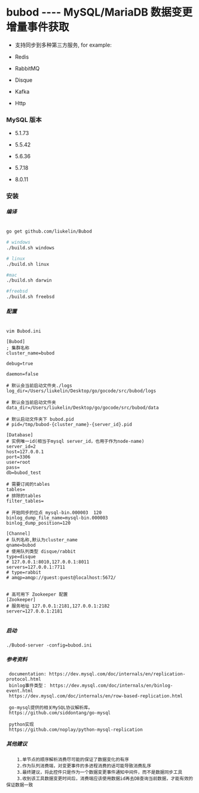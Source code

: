 # bubod ---- MySQL/MariaDB 数据变更增量事件获取 


* 支持同步到多种第三方服务, for example:

* Redis
* RabbitMQ
* Disque
* Kafka
* Http 


### MySQL 版本

* 5.1.73

* 5.5.42

* 5.6.36

* 5.7.18

* 8.0.11


### 安装

##### 编译

```sh

go get github.com/liukelin/Bubod

# windows
./build.sh windows

# linux
./build.sh linux

#mac
./build.sh darwin

#freebsd
./build.sh freebsd

```

##### 配置
`````

vim Bubod.ini

[Bubod]
; 集群名称
cluster_name=bubod

debug=true

daemon=false

# 默认会当前启动文件夹./logs
log_dir=/Users/liukelin/Desktop/go/gocode/src/bubod/logs

# 默认会当前启动文件夹
data_dir=/Users/liukelin/Desktop/go/gocode/src/bubod/data

# 默认启动文件夹下 bubod.pid
# pid=/tmp/bubod-{cluster_name}-{server_id}.pid

[Database]
# 实例唯一id(相当于mysql server_id，也用于作为node-name)
server_id=2
host=127.0.0.1
port=3306
user=root
pass=
db=bubod_test

# 需要订阅的tables
tables=
# 排除的tables
filter_tables=

# 开始同步的位点 mysql-bin.000003  120
binlog_dump_file_name=mysql-bin.000003
binlog_dump_position=120

[Channel]
# 队列名称,默认为cluster_name
qname=bubod
# 使用队列类型 disque/rabbit
type=disque
# 127.0.0.1:8010,127.0.0.1:8011
servers=127.0.0.1:7711
# type=rabbit
# amqp=amqp://guest:guest@localhost:5672/


# 高可用下 Zookeeper 配置
[Zookeeper]
# 服务地址 127.0.0.1:2181,127.0.0.1:2182 
server=127.0.0.1:2181


`````

##### 启动
`````shell
./Bubod-server -config=bubod.ini

`````

##### 参考资料
`````
 documentation: https://dev.mysql.com/doc/internals/en/replication-protocol.html
 binlog事件类型： https://dev.mysql.com/doc/internals/en/binlog-event.html
 https://dev.mysql.com/doc/internals/en/row-based-replication.html

 go-mysql提供的相关MySQL协议解析库。
 https://github.com/siddontang/go-mysql

 python实现
 https://github.com/noplay/python-mysql-replication

`````

##### 其他建议
`````
    1.单节点的顺序解析消费尽可能的保证了数据变化的有序
    2.作为队列消费端，对变更事件的多进程消费的话可能导致消费乱序
    3.最终建议，将此控件只是作为一个数据变更事件通知中间件，而不是数据同步工具
    3.收到该工具数据变更时间后，消费端应该使用数据id再去DB查询当前数据，才能有效的保证数据一致
`````


